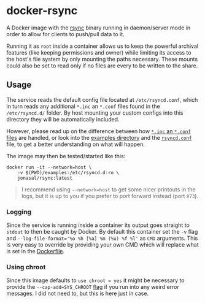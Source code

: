# docker-rsync

A Docker image with the [rsync][1] binary running in daemon/server mode in order
to allow for clients to push/pull data to it.

Running it as `root` inside a container allows us to keep the powerful archival
features (like keeping permissions and owner) while limiting its access to the
host's file system by only mounting the paths necessary. These mounts could
also be set to read only if no files are every to be written to the share.


## Usage

The service reads the default config file located at `/etc/rsyncd.conf`, which
in turn reads any additional `*.inc` an `*.conf` files found in the
`/etc/rsyncd.d/` folder. By host mounting your custom configs into this
directory they will be automatically included.

However, please read up on the difference between how
[`*.inc` an `*.conf` files][2] are handled, or look into the
[examples directory](./examples/) and the [`rsyncd.conf`](./rsyncd.conf) file,
to get a better understanding on what will happen.

The image may then be tested/started like this:

```
docker run -it --network=host \
	-v $(PWD)/examples:/etc/rsyncd.d:ro \
	jonasal/rsync:latest
```

> I recommend using `--network=host` to get some nicer printouts in the logs,
> but it is up to you if you prefer to port forward instead (port `873`).

### Logging
Since the service is running inside a container its output goes straight to
`stdout` to then be caught by Docker. By default this container set the `-v`
flag and `--log-file-format='%o %h [%a] %m (%u) %f %l'` as `CMD` arguments.
This is very easy to override by providing your own CMD which will replace
what is set in the [Dockerfile](./Dockerfile).

### Using chroot
Since this image defaults to `use chroot = yes` it might be necessary to
provide the `--cap-add=SYS_CHROOT` [flag][3] if you run into any weird error
messages. I did not need to, but this is here just in case.






[1]: https://linux.die.net/man/1/rsync
[2]: https://www.man7.org/linux/man-pages/man5/rsyncd.conf.5.html#CONFIG_DIRECTIVES
[3]: https://stackoverflow.com/a/64937200
